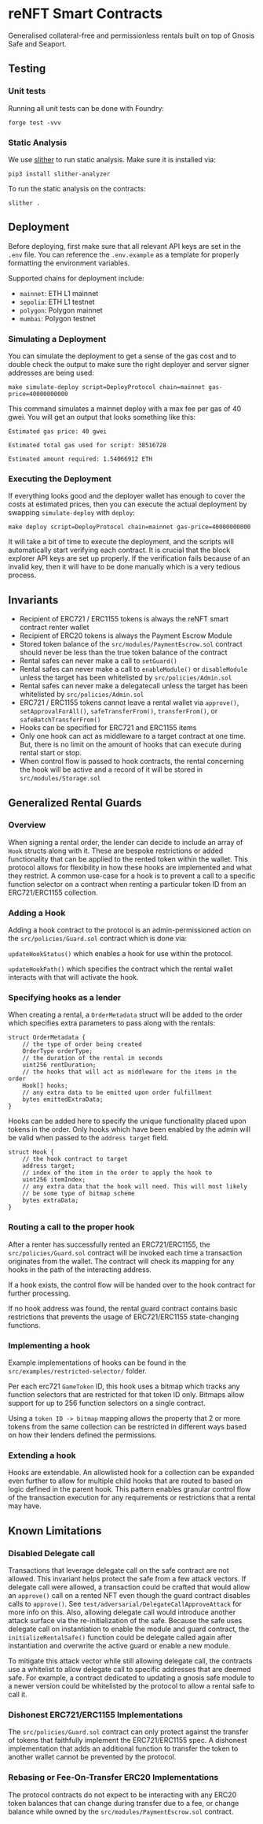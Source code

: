 # reNFT Smart Contracts

Generalised collateral-free and permissionless rentals built on top of Gnosis
Safe and Seaport.

## Testing

### Unit tests

Running all unit tests can be done with Foundry:

```
forge test -vvv
```

### Static Analysis

We use [slither](https://github.com/crytic/slither) to run static analysis. Make
sure it is installed via:

```
pip3 install slither-analyzer
```

To run the static analysis on the contracts:

```
slither .
```

## Deployment
Before deploying, first make sure that all relevant API keys are set in the `.env` file. 
You can reference the `.env.example` as a template for properly formatting the environment variables.

Supported chains for deployment include: 
- `mainnet`: ETH L1 mainnet
- `sepolia`: ETH L1 testnet
- `polygon`: Polygon mainnet
- `mumbai`: Polygon testnet

### Simulating a Deployment
You can simulate the deployment to get a sense of the gas cost and to double check the 
output to make sure the right deployer and server signer addresses are being used:

```shell
make simulate-deploy script=DeployProtocol chain=mainnet gas-price=40000000000
```

This command simulates a mainnet deploy with a max fee per gas of 40 gwei. 
You will get an output that looks something like this: 

```shell
Estimated gas price: 40 gwei

Estimated total gas used for script: 38516728

Estimated amount required: 1.54066912 ETH
```

### Executing the Deployment
If everything looks good and the deployer wallet has enough to cover the costs at estimated 
prices, then you can execute the actual deployment by swapping `simulate-deploy` with `deploy`:

```shell
make deploy script=DeployProtocol chain=mainnet gas-price=40000000000
```

It will take a bit of time to execute the deployment, and the scripts will automatically 
start verifying each contract. It is crucial that the block explorer API keys are set up 
properly. If the verification fails because of an invalid key, then it will have to be 
done manually which is a very tedious process.

## Invariants

- Recipient of ERC721 / ERC1155 tokens is always the reNFT smart contract renter
  wallet
- Recipient of ERC20 tokens is always the Payment Escrow Module
- Stored token balance of the `src/modules/PaymentEscrow.sol` contract should
  never be less than the true token balance of the contract
- Rental safes can never make a call to `setGuard()`
- Rental safes can never make a call to `enableModule()` or `disableModule`
  unless the target has been whitelisted by `src/policies/Admin.sol`
- Rental safes can never make a delegatecall unless the target has been
  whitelisted by `src/policies/Admin.sol`
- ERC721 / ERC1155 tokens cannot leave a rental wallet via `approve()`,
  `setApprovalForAll()`, `safeTransferFrom()`, `transferFrom()`, or
  `safeBatchTransferFrom()`
- Hooks can be specified for ERC721 and ERC1155 items
- Only one hook can act as middleware to a target contract at one time. But,
  there is no limit on the amount of hooks that can execute during rental start
  or stop.
- When control flow is passed to hook contracts, the rental concerning the hook
  will be active and a record of it will be stored in `src/modules/Storage.sol`

## Generalized Rental Guards

### Overview

When signing a rental order, the lender can decide to include an array of `Hook`
structs along with it. These are bespoke restrictions or added functionality
that can be applied to the rented token within the wallet. This protocol allows
for flexibility in how these hooks are implemented and what they restrict. A
common use-case for a hook is to prevent a call to a specific function selector
on a contract when renting a particular token ID from an ERC721/ERC1155
collection.

### Adding a Hook

Adding a hook contract to the protocol is an admin-permissioned action on the
`src/policies/Guard.sol` contract which is done via:

`updateHookStatus()` which enables a hook for use within the protocol.

`updateHookPath()` which specifies the contract which the rental wallet
interacts with that will activate the hook.

### Specifying hooks as a lender

When creating a rental, a `OrderMetadata` struct will be added to the order
which specifies extra parameters to pass along with the rentals:

```
struct OrderMetadata {
    // the type of order being created
    OrderType orderType;
    // the duration of the rental in seconds
    uint256 rentDuration;
    // the hooks that will act as middleware for the items in the order
    Hook[] hooks;
    // any extra data to be emitted upon order fulfillment
    bytes emittedExtraData;
}
```

Hooks can be added here to specify the unique functionality placed upon tokens
in the order. Only hooks which have been enabled by the admin will be valid when
passed to the `address target` field.

```
struct Hook {
    // the hook contract to target
    address target;
    // index of the item in the order to apply the hook to
    uint256 itemIndex;
    // any extra data that the hook will need. This will most likely
    // be some type of bitmap scheme
    bytes extraData;
}
```

### Routing a call to the proper hook

After a renter has successfully rented an ERC721/ERC1155, the
`src/policies/Guard.sol` contract will be invoked each time a transaction
originates from the wallet. The contract will check its mapping for any hooks in
the path of the interacting address.

If a hook exists, the control flow will be handed over to the hook contract for
further processing.

If no hook address was found, the rental guard contract contains basic
restrictions that prevents the usage of ERC721/ERC1155 state-changing functions.

### Implementing a hook

Example implementations of hooks can be found in the
`src/examples/restricted-selector/` folder.

Per each erc721 `GameToken` ID, this hook uses a bitmap which tracks any
function selectors that are restricted for that token ID only. Bitmaps allow
support for up to 256 function selectors on a single contract.

Using a `token ID -> bitmap` mapping allows the property that 2 or more tokens
from the same collection can be restricted in different ways based on how their
lenders defined the permissions.

### Extending a hook

Hooks are extendable. An allowlisted hook for a collection can be expanded even
further to allow for multiple child hooks that are routed to based on logic
defined in the parent hook. This pattern enables granular control flow of the
transaction execution for any requirements or restrictions that a rental may
have.

## Known Limitations

### Disabled Delegate call

Transactions that leverage delegate call on the safe contract are not allowed.
This invariant helps protect the safe from a few attack vectors. If delegate
call were allowed, a transaction could be crafted that would allow an
`approve()` call on a rented NFT even though the guard contract disables calls
to `approve()`. See `test/adversarial/DelegateCallApproveAttack` for more info
on this. Also, allowing delegate call would introduce another attack surface via
the re-initialization of the safe. Because the safe uses delegate call on
instantiation to enable the module and guard contract, the
`initializeRentalSafe()` function could be delegate called again after
instantiation and overwrite the active guard or enable a new module.

To mitigate this attack vector while still allowing delegate call, the contracts
use a whitelist to allow delegate call to specific addresses that are deemed
safe. For example, a contract dedicated to updating a gnosis safe module to a
newer version could be whitelisted by the protocol to allow a rental safe to
call it.

### Dishonest ERC721/ERC1155 Implementations

The `src/policies/Guard.sol` contract can only protect against the transfer of
tokens that faithfully implement the ERC721/ERC1155 spec. A dishonest
implementation that adds an additional function to transfer the token to another
wallet cannot be prevented by the protocol.

### Rebasing or Fee-On-Transfer ERC20 Implementations

The protocol contracts do not expect to be interacting with any ERC20 token
balances that can change during transfer due to a fee, or change balance while
owned by the `src/modules/PaymentEscrow.sol` contract.
